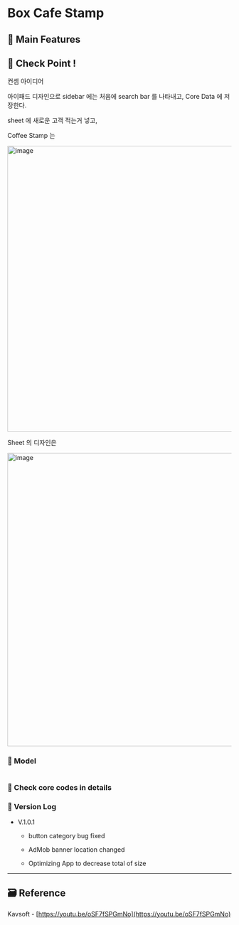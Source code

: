 # Box Cafe Stamp

<!-- ! 플레이스토어 링크, 스크린샷 -->

## 📌 Main Features

<!-- ## 📌 Project Setup -->

## 🔑 Check Point !

컨셉 아이디어

아이패드 디자인으로 sidebar 에는 처음에 search bar 를 나타내고, Core Data 에 저장한다.

sheet 에 새로운 고객 적는거 넣고,

Coffee Stamp 는

<img width="643" alt="image" src="https://user-images.githubusercontent.com/28912774/216749566-ac1ec3f5-b508-4bc0-9c24-1f593dd13dc8.png">

Sheet 의 디자인은

<img width="660" alt="image" src="https://user-images.githubusercontent.com/28912774/216749684-0b5f9342-b62a-4f9e-86ab-e36886ca7d2d.png">

### 🔷 Model

```swift

```

### 🔷 Check core codes in details

### 🔷 Version Log

- V.1.0.1

  - button category bug fixed

  - AdMob banner location changed

  - Optimizing App to decrease total of size

<!-- #### 👉 -->

<!-- > Describing check point in details in Jacob's DevLog - https://jacobko.info/firebaseios/ios-firebase-03/ -->

<!-- ## ❌ Error Check Point

### 🔶 -->

<!-- xcode Mark template -->

<!--
// MARK: IBOutlet
// MARK: LifeCycle
// MARK: Actions
// MARK: Methods
// MARK: Extensions
-->

<!-- <img height="350" alt="스크린샷" src=""> -->

<!-- README 한 줄에 여러 screenshoot 놓기 예제 -->
<!-- <p>
    <img alt="Clear Spaces demo" src="../assets/demo-clear-spaces.gif" height=400px>
    <img alt="QR code scanner demo" src="../assets/demo-qr-code.gif" height=400px>
    <img alt="Example preview demo" src="../assets/demo-example.gif" height=400px>
</p> -->

---

<!-- 🔶 🔷 📌 🔑 👉 -->

## 🗃 Reference

Kavsoft - [https://youtu.be/oSF7fSPGmNo](https://youtu.be/oSF7fSPGmNo)
